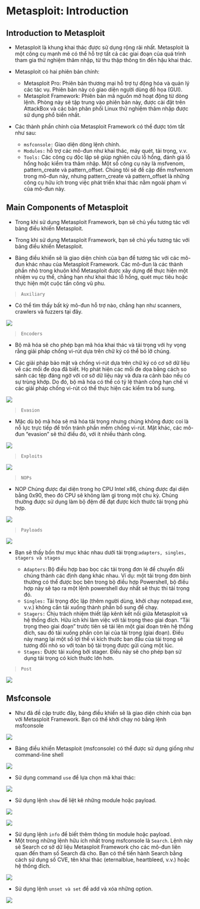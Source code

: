 # **Metasploit: Introduction**

## **Introduction to Metasploit**

- Metasploit là khung khai thác được sử dụng rộng rãi nhất. Metasploit là một công cụ mạnh mẽ có thể hỗ trợ tất cả các giai đoạn của quá trình tham gia thử nghiệm thâm nhập, từ thu thập thông tin đến hậu khai thác.

- Metasploit có hai phiên bản chính:

  - Metasploit Pro: Phiên bản thương mại hỗ trợ tự động hóa và quản lý các tác vụ. Phiên bản này có giao diện người dùng đồ họa (GUI).
  - Metasploit Framework: Phiên bản mã nguồn mở hoạt động từ dòng lệnh. Phòng này sẽ tập trung vào phiên bản này, được cài đặt trên AttackBox và các bản phân phối Linux thử nghiệm thâm nhập được sử dụng phổ biến nhất.

- Các thành phần chính của Metasploit Framework có thể được tóm tắt như sau:
  - `msfconsole:` Giao diện dòng lệnh chính.
  - `Modules:` hỗ trợ các mô-đun như khai thác, máy quét, tải trọng, v.v.
  - `Tools:` Các công cụ độc lập sẽ giúp nghiên cứu lỗ hổng, đánh giá lỗ hổng hoặc kiểm tra thâm nhập. Một số công cụ này là msfvenom, pattern_create và pattern_offset. Chúng tôi sẽ đề cập đến msfvenom trong mô-đun này, nhưng pattern_create và pattern_offset là những công cụ hữu ích trong việc phát triển khai thác nằm ngoài phạm vi của mô-đun này.

## **Main Components of Metasploit**

- Trong khi sử dụng Metasploit Framework, bạn sẽ chủ yếu tương tác với bảng điều khiển Metasploit.

- Trong khi sử dụng Metasploit Framework, bạn sẽ chủ yếu tương tác với bảng điều khiển Metasploit.

- Bảng điều khiển sẽ là giao diện chính của bạn để tương tác với các mô-đun khác nhau của Metasploit Framework. Các mô-đun là các thành phần nhỏ trong khuôn khổ Metasploit được xây dựng để thực hiện một nhiệm vụ cụ thể, chẳng hạn như khai thác lỗ hổng, quét mục tiêu hoặc thực hiện một cuộc tấn công vũ phu.

> `Auxiliary`

- Có thể tìm thấy bất kỳ mô-đun hỗ trợ nào, chẳng hạn như scanners, crawlers và fuzzers tại đây.

![](./imh_mi/Screenshot%202023-07-14%20192223.png)

> `Encoders`

- Bộ mã hóa sẽ cho phép bạn mã hóa khai thác và tải trọng với hy vọng rằng giải pháp chống vi-rút dựa trên chữ ký có thể bỏ lỡ chúng.

- Các giải pháp bảo mật và chống vi-rút dựa trên chữ ký có cơ sở dữ liệu về các mối đe dọa đã biết. Họ phát hiện các mối đe dọa bằng cách so sánh các tệp đáng ngờ với cơ sở dữ liệu này và đưa ra cảnh báo nếu có sự trùng khớp. Do đó, bộ mã hóa có thể có tỷ lệ thành công hạn chế vì các giải pháp chống vi-rút có thể thực hiện các kiểm tra bổ sung.

![](./imh_mi/Screenshot%202023-07-14%20192540.png)

> `Evasion`

- Mặc dù bộ mã hóa sẽ mã hóa tải trọng nhưng chúng không được coi là nỗ lực trực tiếp để trốn tránh phần mềm chống vi-rút. Mặt khác, các mô-đun “evasion” sẽ thử điều đó, với ít nhiều thành công.

![](./imh_mi/Screenshot%202023-07-14%20192724.png)

> `Exploits`

![](./imh_mi/Screenshot%202023-07-14%20192809.png)

> `NOPs`

- NOP Chúng được đại diện trong họ CPU Intel x86, chúng được đại diện bằng 0x90, theo đó CPU sẽ không làm gì trong một chu kỳ. Chúng thường được sử dụng làm bộ đệm để đạt được kích thước tải trọng phù hợp.

![](./imh_mi/Screenshot%202023-07-14%20192936.png)

> `Payloads`

![](./imh_mi/Screenshot%202023-07-14%20193046.png)

- Bạn sẽ thấy bốn thư mục khác nhau dưới tải trọng:`adapters, singles, stagers và stages`

  - `Adapters:`Bộ điều hợp bao bọc các tải trọng đơn lẻ để chuyển đổi chúng thành các định dạng khác nhau. Ví dụ: một tải trọng đơn bình thường có thể được bọc bên trong bộ điều hợp Powershell, bộ điều hợp này sẽ tạo ra một lệnh powershell duy nhất sẽ thực thi tải trọng đó.
  - `Singles:` Tải trọng độc lập (thêm người dùng, khởi chạy notepad.exe, v.v.) không cần tải xuống thành phần bổ sung để chạy.
  - `Stagers:` Chịu trách nhiệm thiết lập kênh kết nối giữa Metasploit và hệ thống đích. Hữu ích khi làm việc với tải trọng theo giai đoạn. “Tải trọng theo giai đoạn” trước tiên sẽ tải lên một giai đoạn trên hệ thống đích, sau đó tải xuống phần còn lại của tải trọng (giai đoạn). Điều này mang lại một số lợi thế vì kích thước ban đầu của tải trọng sẽ tương đối nhỏ so với toàn bộ tải trọng được gửi cùng một lúc.
  - `Stages:` Được tải xuống bởi stager. Điều này sẽ cho phép bạn sử dụng tải trọng có kích thước lớn hơn.

> `Post`

![](./imh_mi/Screenshot%202023-07-14%20193417.png)

## **Msfconsole**

- Như đã đề cập trước đây, bảng điều khiển sẽ là giao diện chính của bạn với Metasploit Framework. Bạn có thể khởi chạy nó bằng lệnh msfconsole

![](./imh_mi/Screenshot%202023-07-14%20193647.png)

- Bảng điều khiển Metasploit (msfconsole) có thể được sử dụng giống như command-line shell

![](./imh_mi/Screenshot%202023-07-14%20193757.png)

- Sử dụng command `use` để lựa chọn mã khai thác:

![](./imh_mi/Screenshot%202023-07-14%20194257.png)

- Sử dụng lệnh `show` để liệt kê những module hoặc payload.

![](./imh_mi/Screenshot%202023-07-14%20194448.png)

![](./imh_mi/Screenshot%202023-07-14%20194501.png)

- Sử dụng lệnh `info` để biết thêm thông tin module hoặc payload.
- Một trong những lệnh hữu ích nhất trong msfconsole là `Search`. Lệnh này sẽ Search cơ sở dữ liệu Metasploit Framework cho các mô-đun liên quan đến tham số Search đã cho. Bạn có thể tiến hành Search bằng cách sử dụng số CVE, tên khai thác (eternalblue, heartbleed, v.v.) hoặc hệ thống đích.

![](./imh_mi/Screenshot%202023-07-14%20194740.png)

- Sử dụng lệnh `unset và set` để add và xóa những option.

![](./imh_mi/Screenshot%202023-07-14%20195840.png)
